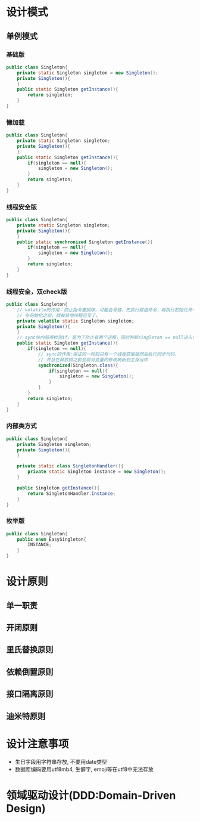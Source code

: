 # 设计模式
## 单例模式
### 基础版
```java
public class Singleton{
    private static Singleton singleton = new Singleton();
    private Singleton(){
    }
    public static Singleton getInstance(){
        return singleton;
    }
}
```
### 懒加载
```java
public class Singleton{
    private static Singleton singleton;
    private Singleton(){
    }
    public static Singleton getInstance(){
        if(singleton == null){
            singleton = new Singleton();
        }
        return singleton;
    }
}
```
### 线程安全版
```java
public class Singleton{
    private static Singleton singleton;
    private Singleton(){
    }
    public static synchronized Singleton getInstance(){
        if(singleton == null){
            singleton = new Singleton();
        }
        return singleton;
    }
}
```
### 线程安全，双check版
```java
public class Singleton{
    // volatile的作用：防止指令重排序，可能会导致，先执行赋值命令，再执行初始化命令
    // 在初始化之前，就被其他线程可见了。
    private volatile static Singleton singleton;
    private Singleton(){
    }
    // sync块内部得检测if，是为了防止有两个进程，同时判断singleton == null进入内部
    public static Singleton getInstance(){
        if(singleton == null){
            // sync的作用:保证同一时刻只有一个线程获取锁然后执行同步代码，
            // 并且在释放锁之前会将对变量的修改刷新到主存当中
            synchronized(Singleton.class){
                if(singleton == null){
                    singleton = new Singleton();                        
                }                    
            }
        }
        return singleton;
    }
}
```
### 内部类方式
```java
public class Singleton{
    private Singleton singleton;
    private Singleton(){
    }

    private static class SingletonHandler(){
        private static Singleton instance = new Singleton();
    }

    public Singleton getInstance(){
        return SingletonHandler.instance;
    }
}
```
### 枚举版
```java
public class Singleton{
    public enum EasySingleton{
        INSTANCE;
    }
}
```
# 设计原则
## 单一职责
## 开闭原则
## 里氏替换原则
## 依赖倒置原则
## 接口隔离原则
## 迪米特原则

# 设计注意事项

- 生日字段用字符串存放, 不要用date类型
- 数据库编码要用utf8mb4, 生僻字, emoji等在utf8中无法存放


# 领域驱动设计(DDD:Domain-Driven Design)